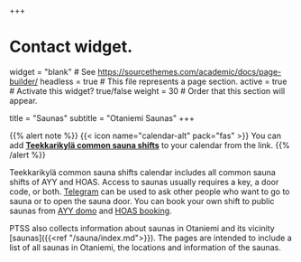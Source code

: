 +++
# Contact widget.
widget = "blank"  # See https://sourcethemes.com/academic/docs/page-builder/
headless = true  # This file represents a page section.
active = true  # Activate this widget? true/false
weight = 30  # Order that this section will appear.

title = "Saunas"
subtitle = "Otaniemi Saunas"
+++

{{% alert note %}}
{{< icon name="calendar-alt" pack="fas" >}} You can add [**Teekkarikylä common sauna shifts**](https://calendar.google.com/calendar/embed?src=jpv0nr25o8389bl3mao4q3hb9s%40group.calendar.google.com) to your calendar from the link.
{{% /alert %}}

Teekkarikylä common sauna shifts calendar includes all common sauna shifts of AYY and HOAS. Access to saunas usually requires a key, a door code, or both. [Telegram](https://t.me/PTSSry) can be used to ask other people who want to go to sauna or to open the sauna door. You can book your own shift to public saunas from [AYY domo](https://domo.ayy.fi/buildings) and [HOAS booking](https://booking.hoas.fi/).

PTSS also collects information about saunas in Otaniemi and its vicinity [saunas]({{<ref "/sauna/index.md">}}). The pages are intended to include a list of all saunas in Otaniemi, the locations and information of the saunas.
